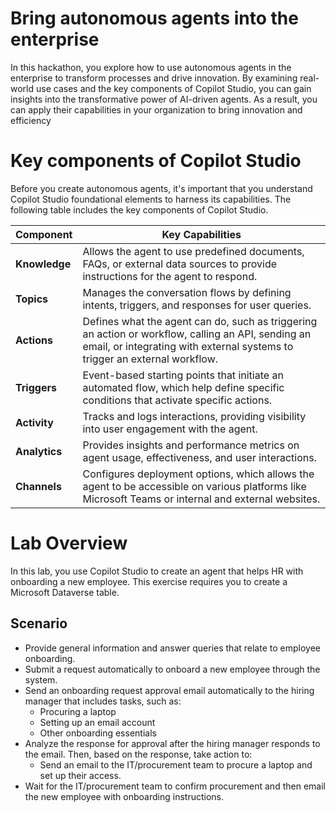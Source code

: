 # Bring autonomous agents into the enterprise

In this hackathon, you explore how to use autonomous agents in the enterprise to transform processes and drive innovation. By examining real-world use cases and the key components of Copilot Studio, you can gain insights into the transformative power of AI-driven agents. As a result, you can apply their capabilities in your organization to bring innovation and efficiency



# Key components of Copilot Studio
Before you create autonomous agents, it's important that you understand Copilot Studio foundational elements to harness its capabilities. The following table includes the key components of Copilot Studio.


| Component    | Key Capabilities                                                                 |
|--------------|----------------------------------------------------------------------------------|
| **Knowledge** | Allows the agent to use predefined documents, FAQs, or external data sources to provide instructions for the agent to respond.   |
| **Topics**    | Manages the conversation flows by defining intents, triggers, and responses for user queries.         |
| **Actions**   | Defines what the agent can do, such as triggering an action or workflow, calling an API, sending an email, or integrating with external systems to trigger an external workflow.  |
| **Triggers**  | Event-based starting points that initiate an automated flow, which help define specific conditions that activate specific actions. |
| **Activity**  | Tracks and logs interactions, providing visibility into user engagement with the agent.  |
| **Analytics** | Provides insights and performance metrics on agent usage, effectiveness, and user interactions.  |
| **Channels**  | Configures deployment options, which allows the agent to be accessible on various platforms like Microsoft Teams or internal and external websites. |

# Lab Overview

In this lab, you use Copilot Studio to create an agent that helps HR with onboarding a new employee. This exercise requires you to create a Microsoft Dataverse table. 

## Scenario
- Provide general information and answer queries that relate to employee onboarding.
- Submit a request automatically to onboard a new employee through the system.
- Send an onboarding request approval email automatically to the hiring manager that includes tasks, such as:
  - Procuring a laptop
  - Setting up an email account
  - Other onboarding essentials
- Analyze the response for approval after the hiring manager responds to the email. Then, based on the response, take action to:
  - Send an email to the IT/procurement team to procure a laptop and set up their access.
- Wait for the IT/procurement team to confirm procurement and then email the new employee with onboarding instructions.
